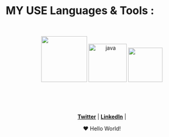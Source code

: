 # MY USE Languages & Tools :
</br>

<p align="center">

<img src="https://github.com/Xx-Ashutosh-xX/Xx-Ashutosh-xX/blob/master/assets/icons/c.png"  width="120" hight="50">
<img src="https://github.com/halfrost/halfrost/blob/master/icons/java.png" alt="java"  width="100" hight="50">
<img src="https://github.com/halfrost/halfrost/blob/master/icons/cpp.png" width="90" hight="50">
</br>

</p>
</br>
</br>
</br>


<p align="center">
  <strong><a href="">Twitter</a></strong> |
  <strong><a href="">LinkedIn</a></strong> |
</p>

<p align="center">❤ Hello World!</p>

<!--
**lvyeme/lvyeme** is a ✨ _special_ ✨ repository because its `README.md` (this file) appears on your GitHub profile.

Here are some ideas to get you started:

- 🔭 I’m currently working on ...
- 🌱 I’m currently learning ...
- 👯 I’m looking to collaborate on ...
- 🤔 I’m looking for help with ...
- 💬 Ask me about ...
- 📫 How to reach me: ...
- 😄 Pronouns: ...
- ⚡ Fun fact: ...

-->
